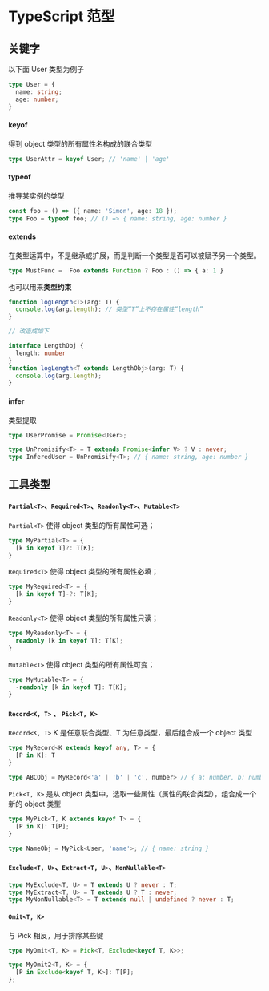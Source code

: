 # TypeScript 范型

## 关键字

以下面 User 类型为例子

```ts
type User = {
  name: string;
  age: number;
}
```

#### keyof

得到 object 类型的所有属性名构成的联合类型

```ts
type UserAttr = keyof User; // 'name' | 'age'
```

#### typeof

推导某实例的类型

```ts
const foo = () => ({ name: 'Simon', age: 18 });
type Foo = typeof foo; // () => { name: string, age: number }
```

#### extends

在类型运算中，不是继承或扩展，而是判断一个类型是否可以被赋予另一个类型。

```ts
type MustFunc =  Foo extends Function ? Foo : () => { a: 1 }
```

也可以用来**类型约束**

```ts
function logLength<T>(arg: T) {
  console.log(arg.length); // 类型“T”上不存在属性“length”
}

// 改造成如下

interface LengthObj {
  length: number
}
function logLength<T extends LengthObj>(arg: T) {
  console.log(arg.length);
}
```

#### infer

类型提取

```ts
type UserPromise = Promise<User>;

type UnPromisify<T> = T extends Promise<infer V> ? V : never;
type InferedUser = UnPromisify<T>; // { name: string, age: number }
```

## 工具类型

#### `Partial<T>`、`Required<T>`、`Readonly<T>`、`Mutable<T>`

`Partial<T>` 使得 object 类型的所有属性可选；

```ts
type MyPartial<T> = {
  [k in keyof T]?: T[K];
}
```

`Required<T>` 使得 object 类型的所有属性必填；

```ts
type MyRequired<T> = {
  [k in keyof T]-?: T[K];
}
```

`Readonly<T>` 使得 object 类型的所有属性只读；

```ts
type MyReadonly<T> = {
  readonly [k in keyof T]: T[K];
}
```

`Mutable<T>` 使得  object 类型的所有属性可变；

```ts
type MyMutable<T> = {
  -readonly [k in keyof T]: T[K];
}
```

#### `Record<K, T>` 、 `Pick<T, K>`

`Record<K, T>` K 是任意联合类型、T 为任意类型，最后组合成一个 object 类型

```ts
type MyRecord<K extends keyof any, T> = {
  [P in K]: T
}

type ABCObj = MyRecord<'a' | 'b' | 'c', number> // { a: number, b: number, c: number }
```

`Pick<T, K>` 是从 object 类型中，选取一些属性（属性的联合类型），组合成一个新的 object 类型

```ts
type MyPick<T, K extends keyof T> = {
  [P in K]: T[P];
}

type NameObj = MyPick<User, 'name'>; // { name: string }
```

#### `Exclude<T, U>`、`Extract<T, U>`、`NonNullable<T>`

```ts
type MyExclude<T, U> = T extends U ? never : T;
type MyExtract<T, U> = T extends U ? T : never;
type MyNonNullable<T> = T extends null | undefined ? never : T;
```

#### `Omit<T, K>`

与 Pick 相反，用于排除某些键

```ts
type MyOmit<T, K> = Pick<T, Exclude<keyof T, K>>;

type MyOmit2<T, K> = {
  [P in Exclude<keyof T, K>]: T[P];
};
```
